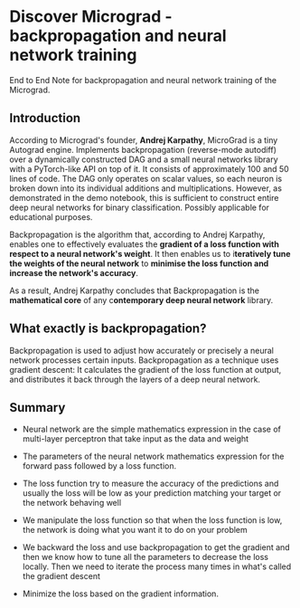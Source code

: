 # Discover Micrograd - backpropagation and neural network training

End to End Note for backpropagation and neural network training of the Micrograd.

## Introduction

According to Micrograd's founder, **Andrej Karpathy**, MicroGrad is a tiny Autograd engine. Implements backpropagation (reverse-mode autodiff) over a dynamically constructed DAG and a small neural networks library with a PyTorch-like API on top of it. It consists of approximately 100 and 50 lines of code. The DAG only operates on scalar values, so each neuron is broken down into its individual additions and multiplications. However, as demonstrated in the demo notebook, this is sufficient to construct entire deep neural networks for binary classification. Possibly applicable for educational purposes.



Backpropagation is the algorithm that, according to Andrej Karpathy, enables one to effectively evaluates the **gradient of a loss function with respect to a neural network's weight**. It then enables us to i**teratively tune the weights of the neural network** to **minimise the loss function and increase the network's accuracy**.

As a result, Andrej Karpathy concludes that Backpropagation is the **mathematical core** of any c**ontemporary deep neural network** library.


## What exactly is backpropagation?

Backpropagation is used to adjust how accurately or precisely a neural network processes certain inputs. Backpropagation as a technique uses gradient descent: It calculates the gradient of the loss function at output, and distributes it back through the layers of a deep neural network.

## Summary
- Neural network are the simple mathematics expression in the case of multi-layer perceptron that take input as the data and weight

- The parameters of the neural network mathematics expression for the forward pass followed by a loss function.

- The loss function try to measure the accuracy of the predictions and usually the loss will be low as your prediction matching your target or the network behaving well

- We manipulate the loss function so that when the loss function is low, the network is doing what you want it to do on your problem

- We backward the loss and use backpropagation to get the gradient and then we know how to tune all the parameters to decrease the loss locally. Then we need to iterate the process many times in what's called the gradient descent

- Minimize the loss based on the gradient information.
